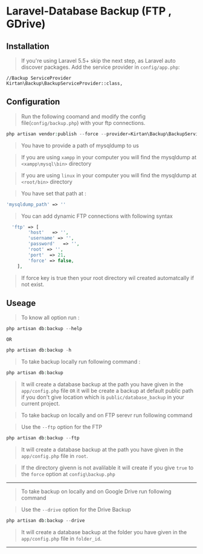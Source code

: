 Laravel-Database Backup (FTP , GDrive)
===========

Installation
------------

> If you're using Laravel 5.5+ skip the next step, as Laravel auto discover packages.
Add the service provider in `config/app.php`:

    //Backup ServiceProvider
    Kirtan\Backup\BackupServiceProvider::class,

Configuration
------------
> Run the following coomand and modify the config file(`config/backup.php`) with your ftp connections.

```php
php artisan vendor:publish --force --provider=Kirtan\Backup\BackupServiceProvider
```

> You have to provide a path of mysqldump to us

> If you are using `xampp` in your computer you will find the mysqldump at `<xampp\mysql\bin>` directory

> If you are using `linux` in your computer you will find the mysqldump at `<root/bin>` directory

> You have set that path at :
```php
'mysqldump_path' => ''
```

> You can add dynamic FTP connections with following syntax

```php
  'ftp' => [
        'host'   => '',
        'username' => '',
        'password'   => '',
        'root' => '',
        'port'  => 21,
        'force' => false,
    ],
```

> If force key is true then your root directory wil created automatcally if not exist.

Useage
------------
> To know all option run :

```php
php artisan db:backup --help
```

`OR`

```php
php artisan db:backup -h
```            

> To take backup locally run following command : 

```php
php artisan db:backup
```

> It will create a database backup at the path you have given in the `app/config.php` file `OR` it will be create a backup at default public path if you don't give location which is `public/database_backup` in your current project.

> To take backup on locally and on FTP serevr run following command

> Use the `--ftp` option for the FTP

```php
php artisan db:backup --ftp
```

> It will create a database backup at the path you have given in the `app/config.php` file in `root`.

> If the directory givenn is not avalilable it will create if you give `true` to the `force` option at `config\backup.php`

--------------

> To take backup on locally and on Google Drive run following command

> Use the `--drive` option for the Drive Backup

```php
php artisan db:backup --drive
```

> It will create a database backup at the folder you have given in the `app/config.php` file in `folder_id`.

--------------
